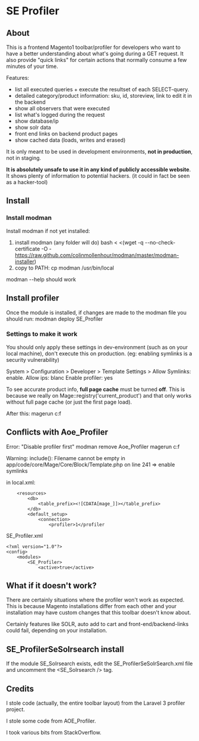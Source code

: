 # SE Profiler

## About

This is a frontend Magento1 toolbar/profiler for developers who want to have a better understanding 
about what's going during a GET request. It also provide "quick links" for certain actions that normally
consume a few minutes of your time.
 
Features:
* list all executed queries + execute the resultset of each SELECT-query.
* detailed category/product information: sku, id, storeview, link to edit it in the backend
* show all observers that were executed
* list what's logged during the request
* show database/ip
* show solr data
* front end links on backend product pages
* show cached data (loads, writes and erased)

It is only meant to be used in development environments, **not in production**, not in staging. 

**It is absolutely unsafe to use it in any kind of publicly accessible website**. 
It shows plenty of information to potential hackers. (it could in fact be seen as a hacker-tool)

## Install

### Install modman

Install modman if not yet installed:

1) install modman (any folder will do)
bash < <(wget -q --no-check-certificate -O - https://raw.github.com/colinmollenhour/modman/master/modman-installer)
2) copy to PATH:
cp modman /usr/bin/local

modman --help
should work

## Install profiler

Once the module is installed, if changes are made to the modman file you should run:
modman deploy SE_Profiler

### Settings to make it work

You should only apply these settings in dev-environment (such as on your local machine), don't execute
this on production. (eg: enabling symlinks is a security vulnerability)

System > Configuration > Developer > Template Settings > 
Allow Symlinks: enable.
Allow ips: blanc
Enable profiler: yes

To see accurate product info, **full page cache** must be turned **off**. This is because we really on Mage::registry('current_product')
and that only works without full page cache (or just the first page load).

After this:
magerun c:f

## Conflicts with Aoe_Profiler

Error: "Disable profiler first"
modman remove Aoe_Profiler
magerun c:f

Warning: include(): Filename cannot be empty  in app/code/core/Mage/Core/Block/Template.php on line 241
=> enable symlinks


in local.xml:

        <resources>
            <db>
                <table_prefix><![CDATA[mage_]]></table_prefix>
            </db>
            <default_setup>
                <connection>
                    <profiler>1</profiler

SE_Profiler.xml

    <?xml version="1.0"?>
    <config>
        <modules>
            <SE_Profiler>
                <active>true</active>
                
## What if it doesn't work?

There are certainly situations where the profiler won't work as expected. This is because Magento installations
differ from each other and your installation may have custom changes that this toolbar doesn't know about.

Certainly features like SOLR, auto add to cart and front-end/backend-links could fail, depending on your installation.  

## SE_ProfilerSeSolrsearch install

If the module SE_Solrsearch exists, edit the SE_ProfilerSeSolrSearch.xml file and uncomment the
<SE_Solrsearch /> tag.

## Credits

I stole code (actually, the entire toolbar layout) from the Laravel 3 profiler project.

I stole some code from AOE_Profiler.

I took various bits from StackOverflow.